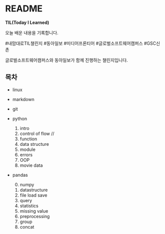 # README

**TIL(Today I Learned)**

오늘 배운 내용을 기록합니다.

#내맘대로TIL챌린지 #동아일보 #미디어프론티어 #글로벌소프트웨어캠퍼스 #GSC신촌

글로벌소프트웨어캠퍼스와 동아일보가 함께 진행하는 챌린지입니다.

## 목차

- linux

- markdown

- git

- python

    1. intro
    2. control of flow //
    3. function
    4. data structure
    5. module
    6. errors
    7. OOP
    8. movie data

- pandas 
    
    0. numpy
    1. datastructure
    2. file load save
    3. query
    4. statistics
    5. missing value
    6. preprocessing
    7. group
    8. concat
